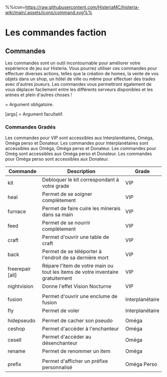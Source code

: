 %%icon=https://raw.githubusercontent.com/HisteriaMC/histeria-wiki/main/.assets/icons/command.svg%%

# Les commandes faction

## Commandes
Les commandes sont un outil incontournable pour améliorer votre expérience de jeu sur Histeria. Vous pourrez utiliser ces commandes pour effectuer diverses actions, telles que la création de homes, la vente de vos objets dans un shop, un hôtel de ville ou même pour effectuer des trades avec d'autres joueurs. Les commandes vous permettront également de vous déplacer facilement entre les différents serveurs disponibles et les arènes et plein d'autres choses !

<args> = Argument obligatoire.

[args] = Argument facultatif.

### Commandes Gradés

Les commandes pour VIP sont accessibles aux Interplanétaires, Oméga, Oméga perso et Donateur.
Les commandes pour Interplanétaires sont accessibles aux  Oméga, Oméga perso et Donateur.
Les commandes pour Omég sont accessibles aux  Oméga perso et Donateur.
Les commandes pour Oméga perso sont accessibles aux  Donateur.

| Commande | Description | Grade |
| --- | --- | --- |
|kit|Debloquer le kit correspondant à votre grade| VIP |
|heal|Permet de se soigner complètement| VIP |
|furnace|Permet de faire cuire les minerais dans sa main| VIP |
|feed|Permet de se nourrir complètement| VIP |
|craft|Permet d'ouvrir une table de craft| VIP |
|back|Permet de se téléporter à l'endroit de sa dernière mort| VIP |
|freerepair [all] | Répare l'item de votre main ou tout les items de votre inventaire gratuitement | VIP |
|nightvision | Donne l'effet Vision Nocturne | VIP|
|||
|fusion|Permet d'ouvrir une enclume de fusion| Interplanétaire |
|fly|Permet de voler| Interplanétaire |
|||
|hidepseudo|Permet de cacher son pseudo| Oméga |
|ceshop |Permet d'accéder à l'enchanteur | Oméga |
|cesell |Permet d'accéder au désenchanteur | Oméga |
|rename <nom>|Permet de renommer un item| Oméga |
|||
|prefix <prefix> |Permet d'afficher un préfixe personnalisé| Oméga Perso |